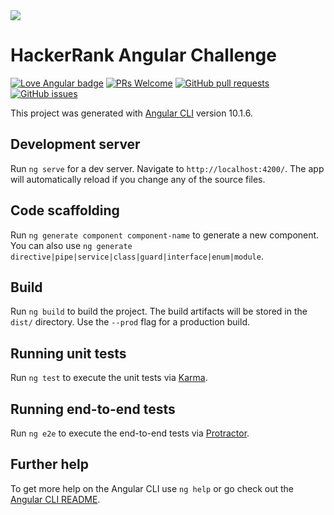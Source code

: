 <a href="https://angular.io" alt="Angular" target="_blank" title="Angular">
  <img align="center" src="https://github.com/actions/starter-workflows/blob/main/icons/angular.svg" />
</a>

# HackerRank Angular Challenge

[![Love Angular badge](https://img.shields.io/badge/angular-love-blue?logo=angular&angular=love)](https://www.github.com/shortthirdman/HackerRank-Angular-Challenge)	[![PRs Welcome](https://img.shields.io/badge/PRs-welcome-brightgreen.svg?style=flat)](http://makeapullrequest.com)	[![GitHub pull requests](https://img.shields.io/github/issues-pr/shortthirdman/HackerRank-Angular-Challenge)](https://github.com/shortthirdman/HackerRank-Angular-Challenge/pulls)	[![GitHub issues](https://img.shields.io/github/issues/shortthirdman/HackerRank-Angular-Challenge)](https://github.com/shortthirdman/HackerRank-Angular-Challenge/issues)

This project was generated with [Angular CLI](https://github.com/angular/angular-cli) version 10.1.6.

## Development server

Run `ng serve` for a dev server. Navigate to `http://localhost:4200/`. The app will automatically reload if you change any of the source files.

## Code scaffolding

Run `ng generate component component-name` to generate a new component. You can also use `ng generate directive|pipe|service|class|guard|interface|enum|module`.

## Build

Run `ng build` to build the project. The build artifacts will be stored in the `dist/` directory. Use the `--prod` flag for a production build.

## Running unit tests

Run `ng test` to execute the unit tests via [Karma](https://karma-runner.github.io).

## Running end-to-end tests

Run `ng e2e` to execute the end-to-end tests via [Protractor](http://www.protractortest.org/).

## Further help

To get more help on the Angular CLI use `ng help` or go check out the [Angular CLI README](https://github.com/angular/angular-cli/blob/master/README.md).
